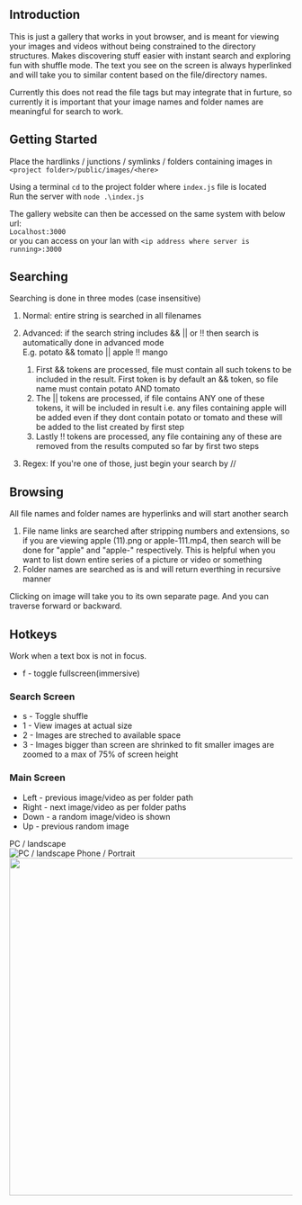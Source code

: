 ## Introduction
This is just a gallery that works in yout browser, and is meant for viewing your images and videos without being constrained to the directory structures.
Makes discovering stuff easier with instant search and exploring fun with shuffle mode.
The text you see on the screen is always hyperlinked and will take you to similar content based on the file/directory names.

Currently this does not read the file tags but may integrate that in furture, so currently it is important that your image names and folder names are meaningful for search to work.

## Getting Started
Place the hardlinks / junctions / symlinks / folders containing images in `<project folder>/public/images/<here>`  

Using a terminal `cd` to the project folder where `index.js` file is located  
Run the server with `node .\index.js`

The gallery website can then be accessed on the same system with below url:  
`Localhost:3000`  
or you can access on your lan with
`<ip address where server is running>:3000`

## Searching
Searching is done in three modes (case insensitive)
1. Normal: entire string is searched in all filenames
2. Advanced: if the search string includes && || or !! then search is automatically done in advanced mode  
E.g. potato && tomato || apple !! mango  

	1. First && tokens are processed, file must contain all such tokens to be included in the result. First token is by default an && token, so file name must contain potato AND tomato  
	2. The || tokens are processed, if file contains ANY one of these tokens, it will be included in result i.e. any files containing apple will be added even if they dont contain potato or tomato and these will be added to the list created by first step  
	3. Lastly !! tokens are processed, any file containing any of these are removed from the results computed so far by first two steps  

3. Regex: If you're one of those, just begin your search by //

## Browsing
All file names and folder names are hyperlinks and will start another search

1. File name links are searched after stripping numbers and extensions, so if you are viewing apple (11).png or apple-111.mp4, then search will be done for "apple" and "apple-" respectively. This is helpful when you want to list down entire series of a picture or video or something
2. Folder names are searched as is and will return everthing in recursive manner

Clicking on image will take you to its own separate page. And you can traverse forward or backward.

## Hotkeys
Work when a text box is not in focus.

- f - toggle fullscreen(immersive)

### Search Screen

- s - Toggle shuffle
- 1 - View images at actual size
- 2 - Images are streched to available space
- 3 - Images bigger than screen are shrinked to fit smaller images are zoomed to a max of 75% of screen height

### Main Screen

- Left - previous image/video as per folder path
- Right - next image/video as per folder paths
- Down - a random image/video is shown
- Up - previous random image

PC / landscape  
![PC / landscape](https://i.vgy.me/rSixTa.png)
Phone / Portrait  
<img src='https://i.vgy.me/6fXWzS.png' style="width:600px;">

